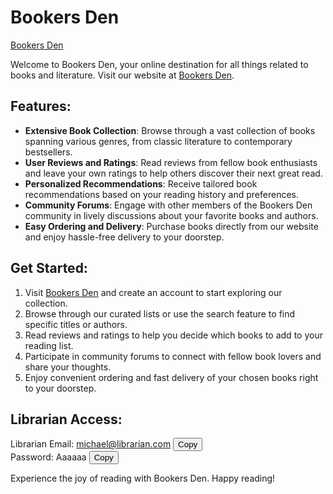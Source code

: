 # Bookers Den
[Bookers Den](https://bookersden.web.app/)

Welcome to Bookers Den, your online destination for all things related to books and literature. Visit our website at [Bookers Den](https://bookersden.web.app/).

## Features:
- **Extensive Book Collection**: Browse through a vast collection of books spanning various genres, from classic literature to contemporary bestsellers.
- **User Reviews and Ratings**: Read reviews from fellow book enthusiasts and leave your own ratings to help others discover their next great read.
- **Personalized Recommendations**: Receive tailored book recommendations based on your reading history and preferences.
- **Community Forums**: Engage with other members of the Bookers Den community in lively discussions about your favorite books and authors.
- **Easy Ordering and Delivery**: Purchase books directly from our website and enjoy hassle-free delivery to your doorstep.

## Get Started:
1. Visit [Bookers Den](https://bookersden.web.app/) and create an account to start exploring our collection.
2. Browse through our curated lists or use the search feature to find specific titles or authors.
3. Read reviews and ratings to help you decide which books to add to your reading list.
4. Participate in community forums to connect with fellow book lovers and share your thoughts.
5. Enjoy convenient ordering and fast delivery of your chosen books right to your doorstep.

## Librarian Access:
Librarian Email: <span id="email">michael@librarian.com</span> <button onclick="copyToClipboard('email')">Copy</button>  
Password: <span id="password">Aaaaaa</span> <button onclick="copyToClipboard('password')">Copy</button>

Experience the joy of reading with Bookers Den. Happy reading!

<script>
function copyToClipboard(id) {
  var copyText = document.getElementById(id);
  var textArea = document.createElement("textarea");
  textArea.value = copyText.textContent;
  document.body.appendChild(textArea);
  textArea.select();
  document.execCommand("Copy");
  textArea.remove();
  alert("Copied to clipboard: " + copyText.textContent);
}
</script>
